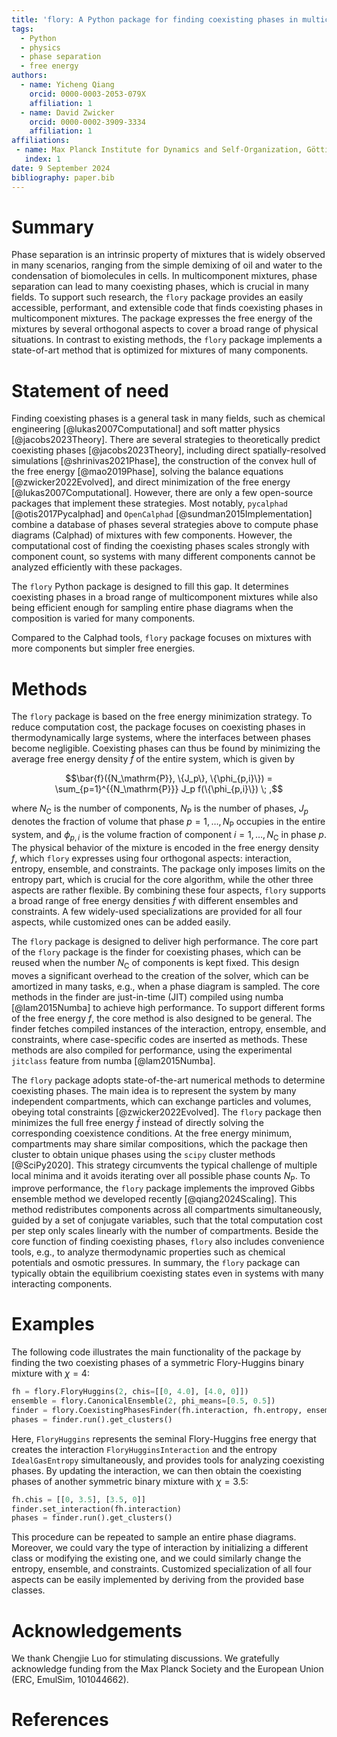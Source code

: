 ```yaml
---
title: 'flory: A Python package for finding coexisting phases in multicomponent mixtures'
tags:
  - Python
  - physics
  - phase separation
  - free energy
authors:
  - name: Yicheng Qiang
    orcid: 0000-0003-2053-079X
    affiliation: 1
  - name: David Zwicker
    orcid: 0000-0002-3909-3334
    affiliation: 1
affiliations:
 - name: Max Planck Institute for Dynamics and Self-Organization, Göttingen, Germany
   index: 1
date: 9 September 2024
bibliography: paper.bib
---
```


# Summary

Phase separation is an intrinsic property of mixtures that is widely observed in many scenarios, ranging from the simple demixing of oil and water to the condensation of biomolecules in cells.
In multicomponent mixtures, phase separation can lead to many coexisting phases, which is crucial in many fields.
To support such research, the `flory` package provides an easily accessible, performant, and extensible code that finds coexisting phases in multicomponent mixtures.
The package expresses the free energy of the mixtures by several orthogonal aspects to cover a broad range of physical situations.
In contrast to existing methods, the `flory` package implements a state-of-art method that is optimized for mixtures of many components.

# Statement of need

Finding coexisting phases is a general task in many fields, such as chemical engineering [@lukas2007Computational] and soft matter physics [@jacobs2023Theory].
There are several strategies to theoretically predict coexisting phases [@jacobs2023Theory], including direct spatially-resolved simulations [@shrinivas2021Phase], the construction of the convex hull of the free energy  [@mao2019Phase], solving the balance equations [@zwicker2022Evolved], and direct minimization of the free energy [@lukas2007Computational].
However, there are only a few open-source packages that implement these strategies.
Most notably, `pycalphad` [@otis2017Pycalphad] and `OpenCalphad` [@sundman2015Implementation] combine a database of phases several strategies above to compute phase diagrams (Calphad) of mixtures with few components.
However, the computational cost of finding the coexisting phases scales strongly with component count, so systems with many different components cannot be analyzed efficiently with these packages.

The `flory` Python package is designed to fill this gap.
It determines coexisting phases in a broad range of multicomponent mixtures while also being efficient enough for sampling entire phase diagrams when the composition is varied for many components.
<!-- There is something missing here? -->
<!-- It seems I forgot to remove this sentence. Do you think we need further comparison here? I put a possible sentence below. -->
Compared to the Calphad tools, `flory` package focuses on mixtures with more components but simpler free energies.

# Methods 

The `flory` package is based on the free energy minimization strategy.
To reduce computation cost, the package focuses on coexisting phases in thermodynamically large systems, where the interfaces between phases become negligible.
Coexisting phases can thus be found by minimizing the average free energy density $\bar f$ of the entire system, which is given by

$$\bar{f}({N_\mathrm{P}}, \{J_p\}, \{\phi_{p,i}\}) = \sum_{p=1}^{{N_\mathrm{P}}} J_p f(\{\phi_{p,i}\}) \; ,$$

where $N_\mathrm{C}$ is the number of components, $N_\mathrm{P}$ is the number of phases, $J_p$ denotes the fraction of volume that phase $p=1,\ldots,N_\mathrm{P}$ occupies in the entire system, and $\phi_{p,i}$ is the volume fraction of component $i=1,\ldots,N_\mathrm{C}$ in phase $p$.
The physical behavior of the mixture is encoded in the free energy density $f$, which `flory` expresses using four orthogonal aspects: interaction, entropy, ensemble, and constraints.
The package only imposes limits on the entropy part, which is crucial for the core algorithm, while the other three aspects are rather flexible.
By combining these four aspects, `flory` supports a broad range of free energy densities $f$ with different ensembles and constraints.
A few widely-used specializations are provided for all four aspects, while customized ones can be added easily.

The `flory` package is designed to deliver high performance. 
The core part of the `flory` package is the finder for coexisting phases, which can be reused when the number $N_\mathrm{C}$ of components is kept fixed.
This design moves a significant overhead to the creation of the solver, which can be amortized in many tasks, e.g., when a phase diagram is sampled.
The core methods in the finder are just-in-time (JIT) compiled using numba [@lam2015Numba] to achieve high performance.
To support different forms of the free energy $f$, the core method is also designed to be general.
The finder fetches compiled instances of the interaction, entropy, ensemble, and constraints, where case-specific codes are inserted as methods.
These methods are also compiled for performance, using the experimental `jitclass` feature from numba [@lam2015Numba].

The `flory` package adopts state-of-the-art numerical methods to determine coexisting phases.
The main idea is to represent the system by many independent compartments, which can exchange particles and volumes, obeying total constraints [@zwicker2022Evolved].
The `flory` package then minimizes the full free energy $\bar f$ instead of directly solving the corresponding coexistence conditions.
At the free energy minimum, compartments may share similar compositions, which the package then cluster to obtain unique phases using the `scipy` cluster methods [@SciPy2020].
This strategy circumvents the typical challenge of multiple local minima and it avoids iterating over all possible phase counts $N_\mathrm{P}$.
To improve performance, the `flory` package implements the improved Gibbs ensemble method we developed recently [@qiang2024Scaling].
This method redistributes components across all compartments simultaneously, guided by a set of conjugate variables, such that the total computation cost per step only scales linearly with the number of compartments.
Beside the core function of finding coexisting phases, `flory` also includes convenience tools, e.g., to analyze thermodynamic properties such as chemical potentials and osmotic pressures.
In summary, the `flory` package can typically obtain the equilibrium coexisting states even in systems with many interacting components.

# Examples

The following code illustrates the main functionality of the package by finding the two coexisting phases of a symmetric Flory-Huggins binary mixture with $\chi=4$:
```python
fh = flory.FloryHuggins(2, chis=[[0, 4.0], [4.0, 0]])
ensemble = flory.CanonicalEnsemble(2, phi_means=[0.5, 0.5])
finder = flory.CoexistingPhasesFinder(fh.interaction, fh.entropy, ensemble)
phases = finder.run().get_clusters()
```
Here, `FloryHuggins` represents the seminal Flory-Huggins free energy that creates the interaction `FloryHugginsInteraction` and the entropy `IdealGasEntropy` simultaneously, and provides tools for analyzing coexisting phases.
By updating the interaction, we can then obtain the coexisting phases of another symmetric binary mixture with $\chi=3.5$:
```python
fh.chis = [[0, 3.5], [3.5, 0]]
finder.set_interaction(fh.interaction)
phases = finder.run().get_clusters()
```
This procedure can be repeated to sample an entire phase diagrams.
Moreover, we could vary the type of interaction by initializing a different class or modifying the existing one, and we could similarly change the entropy, ensemble, and constraints.
Customized specialization of all four aspects can be easily implemented by deriving from the provided base classes.

# Acknowledgements

We thank Chengjie Luo for stimulating discussions.
We gratefully acknowledge funding from the Max Planck Society and the European Union (ERC, EmulSim, 101044662).

# References